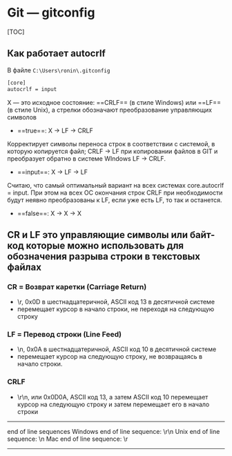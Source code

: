 # Git — gitconfig

[TOC]

## Как работает autocrlf

В файле `C:\Users\ronin\.gitconfig`

```bash
[core]
autocrlf = input
```

X — это исходное состояние:
==CRLF== (в стиле Windows) или ==LF== (в стиле Unix),
а стрелки обозначают преобразование управляющих символов

* ==true==: X → LF → CRLF
  
Корректирует символы переноса строк в соответствии с системой, в которую копируется файл; CRLF → LF при копировании файлов в GIT и преобразует обратно в системе WIndows LF → CRLF.

* ==input==: X → LF → LF

Считаю, что самый оптимальный вариант на всех системах core.autocrlf = input. При этом на всех ОС окончания строк CRLF при необходимости будут неявно преобразованы к LF, если уже есть LF, то так и останется.

* ==false==: X → X → X

## CR и LF это управляющие символы или байт-код которые можно использовать для обозначения разрыва строки в текстовых файлах

### CR = Возврат каретки (Carriage Return)

* \r, 0x0D в шестнадцатеричной, ASCII код 13 в десятичной системе
* перемещает курсор в начало строки, не переходя на следующую строку

### LF = Перевод строки (Line Feed)

* \n, 0x0A в шестнадцатеричной, ASCII код 10 в десятичной системе
* перемещает курсор на следующую строку, не возвращаясь в начало строки.

### CRLF

* \r\n, или 0x0D0A, ASCII код 13, а затем ASCII код 10
перемещает курсор на следующую строку и затем перемещает его в начало строки

***
end of line sequences
Windows end of line sequence:  \r\n
Unix end of line sequence:     \n
Mac end of line sequence:      \r
***
